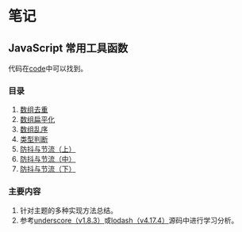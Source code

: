 # 笔记

## JavaScript 常用工具函数

代码在[code](code)中可以找到。

### 目录

1. [数组去重](JavaScript常用工具函数/数组去重.md)
2. [数组扁平化](JavaScript常用工具函数/数组扁平化.md)
3. [数组乱序](JavaScript常用工具函数/数组乱序.md)
4. [类型判断](JavaScript常用工具函数/类型判断.md)
5. [防抖与节流（上）](JavaScript常用工具函数/防抖与节流（上）.md)
6. [防抖与节流（中）](JavaScript常用工具函数/防抖与节流（中）.md)
7. [防抖与节流（下）](JavaScript常用工具函数/防抖与节流（下）.md)

### 主要内容

1. 针对主题的多种实现方法总结。
2. 参考[underscore（v1.8.3）](http://underscorejs.org/docs/underscore.html)或[lodash（v4.17.4）](https://github.com/lodash/lodash/blob/4.17.4/lodash.js)源码中进行学习分析。
